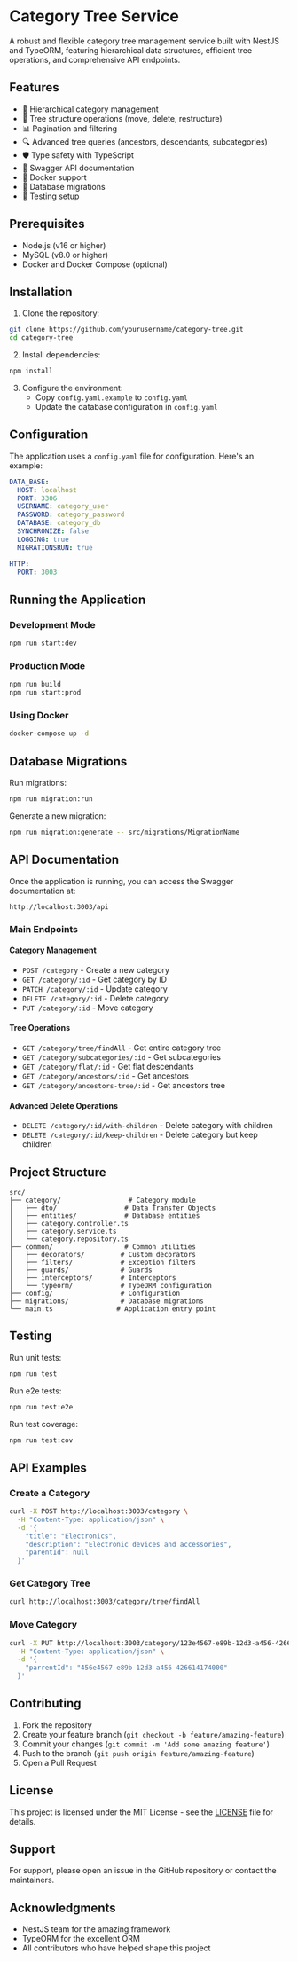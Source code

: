 # Category Tree Service

A robust and flexible category tree management service built with NestJS and TypeORM, featuring hierarchical data structures, efficient tree operations, and comprehensive API endpoints.

## Features

- 🌳 Hierarchical category management
- 🔄 Tree structure operations (move, delete, restructure)
- 📊 Pagination and filtering
- 🔍 Advanced tree queries (ancestors, descendants, subcategories)
- 🛡️ Type safety with TypeScript
- 📝 Swagger API documentation
- 🐳 Docker support
- 🔄 Database migrations
- 🧪 Testing setup

## Prerequisites

- Node.js (v16 or higher)
- MySQL (v8.0 or higher)
- Docker and Docker Compose (optional)

## Installation

1. Clone the repository:
```bash
git clone https://github.com/yourusername/category-tree.git
cd category-tree
```

2. Install dependencies:
```bash
npm install
```

3. Configure the environment:
   - Copy `config.yaml.example` to `config.yaml`
   - Update the database configuration in `config.yaml`

## Configuration

The application uses a `config.yaml` file for configuration. Here's an example:

```yaml
DATA_BASE:
  HOST: localhost
  PORT: 3306
  USERNAME: category_user
  PASSWORD: category_password
  DATABASE: category_db
  SYNCHRONIZE: false
  LOGGING: true
  MIGRATIONSRUN: true

HTTP:
  PORT: 3003
```

## Running the Application

### Development Mode

```bash
npm run start:dev
```

### Production Mode

```bash
npm run build
npm run start:prod
```

### Using Docker

```bash
docker-compose up -d
```

## Database Migrations

Run migrations:
```bash
npm run migration:run
```

Generate a new migration:
```bash
npm run migration:generate -- src/migrations/MigrationName
```

## API Documentation

Once the application is running, you can access the Swagger documentation at:
```
http://localhost:3003/api
```

### Main Endpoints

#### Category Management
- `POST /category` - Create a new category
- `GET /category/:id` - Get category by ID
- `PATCH /category/:id` - Update category
- `DELETE /category/:id` - Delete category
- `PUT /category/:id` - Move category

#### Tree Operations
- `GET /category/tree/findAll` - Get entire category tree
- `GET /category/subcategories/:id` - Get subcategories
- `GET /category/flat/:id` - Get flat descendants
- `GET /category/ancestors/:id` - Get ancestors
- `GET /category/ancestors-tree/:id` - Get ancestors tree

#### Advanced Delete Operations
- `DELETE /category/:id/with-children` - Delete category with children
- `DELETE /category/:id/keep-children` - Delete category but keep children

## Project Structure

```
src/
├── category/                 # Category module
│   ├── dto/                 # Data Transfer Objects
│   ├── entities/            # Database entities
│   ├── category.controller.ts
│   ├── category.service.ts
│   └── category.repository.ts
├── common/                  # Common utilities
│   ├── decorators/         # Custom decorators
│   ├── filters/            # Exception filters
│   ├── guards/             # Guards
│   ├── interceptors/       # Interceptors
│   └── typeorm/            # TypeORM configuration
├── config/                 # Configuration
├── migrations/             # Database migrations
└── main.ts                # Application entry point
```

## Testing

Run unit tests:
```bash
npm run test
```

Run e2e tests:
```bash
npm run test:e2e
```

Run test coverage:
```bash
npm run test:cov
```

## API Examples

### Create a Category
```bash
curl -X POST http://localhost:3003/category \
  -H "Content-Type: application/json" \
  -d '{
    "title": "Electronics",
    "description": "Electronic devices and accessories",
    "parentId": null
  }'
```

### Get Category Tree
```bash
curl http://localhost:3003/category/tree/findAll
```

### Move Category
```bash
curl -X PUT http://localhost:3003/category/123e4567-e89b-12d3-a456-426614174000 \
  -H "Content-Type: application/json" \
  -d '{
    "parrentId": "456e4567-e89b-12d3-a456-426614174000"
  }'
```

## Contributing

1. Fork the repository
2. Create your feature branch (`git checkout -b feature/amazing-feature`)
3. Commit your changes (`git commit -m 'Add some amazing feature'`)
4. Push to the branch (`git push origin feature/amazing-feature`)
5. Open a Pull Request

## License

This project is licensed under the MIT License - see the [LICENSE](LICENSE) file for details.

## Support

For support, please open an issue in the GitHub repository or contact the maintainers.

## Acknowledgments

- NestJS team for the amazing framework
- TypeORM for the excellent ORM
- All contributors who have helped shape this project 
